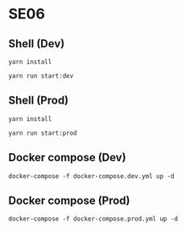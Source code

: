 # SE06

## Shell (Dev)

```shell
yarn install

yarn run start:dev
```

## Shell (Prod)

```shell
yarn install

yarn run start:prod
```

## Docker compose (Dev)

```shell
docker-compose -f docker-compose.dev.yml up -d
```

## Docker compose (Prod)

```shell
docker-compose -f docker-compose.prod.yml up -d
```
